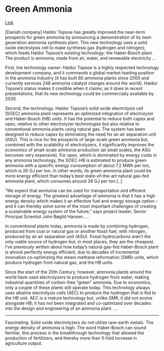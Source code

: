 # Green Ammonia

[Link](https://ammoniaindustry.com/haldor-topsoes-solid-oxide-electrolyzer/)

[Danish company] Haldor Topsoe has greatly improved the near-term
prospects for green ammonia by announcing a demonstration of its
next-generation ammonia synthesis plant. This new technology uses a
solid oxide electrolysis cell to make synthesis gas (hydrogen and
nitrogen), which feeds Haldor Topsoe’s existing technology: the
Haber-Bosch plant. The product is ammonia, made from air, water, and
renewable electricity ...

First, the technology owner: Haldor Topsoe is a highly respected
technology development company, and it commands a global
market-leading position in the ammonia industry (it has built 60
ammonia plants since 2000 and currently services 248 ammonia catalyst
charges around the world). Haldor Topsoe’s status makes it credible
when it claims, as it does in recent presentations, that its new
technology could be commercially available by 2030.

Second, the technology: Haldor Topsoe’s solid oxide electrolysis cell
(SOEC) ammonia plant represents an optimized integration of
electrolyzer and Haber-Bosch (HB) units. It has the potential to
reduce both capex and opex, relative to other electrolyzer
technologies but also relative to conventional ammonia plants using
natural gas. The system has been designed to reduce capex by
eliminating the need for an air separation unit (ASU). This is nice
for the prospects of large-scale green ammonia but, combined with the
scalability of electrolyzers, it significantly improves the economics
of small-scale ammonia production (at small scales, the ASU becomes
very expensive). For opex, which is dominated by energy costs in any
ammonia technology, the SOEC-HB is estimated to produce green ammonia
with a specific energy consumption of about 7.2 MWh per ton, which is
26 GJ per ton. In other words, its green ammonia plant could be more
energy efficient than today’s best state-of-the-art natural gas-fed
ammonia plant, which consumes around 28 GJ per ton [..]

“We expect that ammonia can be used for transportation and efficient
storage of energy. The greatest advantage of ammonia is that it has a
high energy density which makes it an effective fuel and energy
storage option – and it can thereby solve some of the most important
challenges of creating a sustainable energy system of the future,”
says project leader, Senior Principal Scientist John Bøgild Hansen. ...

In conventional plants today, ammonia is made by combining hydrogen,
produced from coal or natural gas or another fossil fuel, with
nitrogen, produced by an air separation unit (ASU). Fossil
hydrocarbons aren’t the only viable source of hydrogen but, in most
places, they are the cheapest. I’ve previously written about how
today’s natural gas-fed Haber-Bosch plant is almost perfectly energy
efficient, due to decades of incremental innovation co-optimizing the
steam methane reformation (SMR) units, which produce hydrogen from
natural gas, and the HB units.

Since the start of the 20th Century, however, ammonia plants around
the world have used electrolyzers to produce hydrogen from water,
making industrial quantities of carbon-free “green” ammonia. Due to
economics, only a couple of these plants still operate today. This
technology always uses alkaline electrolysis cells (AEC) to produce
the hydrogen that is fed to the HB unit. AEC is a mature technology
but, unlike SMR, it did not evolve alongside HB; it has not been
integrated and co-optimized over decades into the design and
engineering of an ammonia plant. ...

---

Fascinating. Solid oxide electrolyzers do not utilize rare-earth
metals. The energy density of ammonia is high.  The word Haber-Bosch
can sound familiar, this process is the breakthrough technology that
allowed the production of fertilizers, and thereby more than 5-fold
increase in agriculture output.





